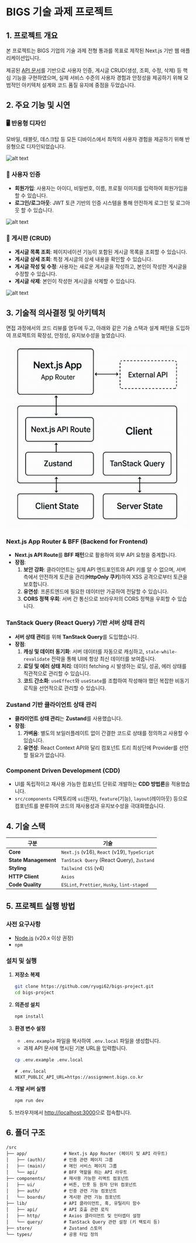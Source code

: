 # BIGS 기술 과제 프로젝트

## 1. 프로젝트 개요

본 프로젝트는 BIGS 기업의 기술 과제 전형 통과를 목표로 제작된 Next.js 기반 웹 애플리케이션입니다.

제공된 [API 문서](https://documenter.getpostman.com/view/18478200/2sAY4vfh1u#intro)를 기반으로 사용자 인증, 게시글 CRUD(생성, 조회, 수정, 삭제) 등 핵심 기능을 구현하였으며, 실제 서비스 수준의 사용자 경험과 안정성을 제공하기 위해 모범적인 아키텍처 설계와 코드 품질 유지에 중점을 두었습니다.

## 2. 주요 기능 및 시연

### 🖥️ **반응형 디자인**

모바일, 태블릿, 데스크탑 등 모든 디바이스에서 최적의 사용자 경험을 제공하기 위해 반응형으로 디자인되었습니다.

![alt text](docs/assets/반응형.gif)

### 👤 **사용자 인증**

- **회원가입**: 사용자는 아이디, 비밀번호, 이름, 프로필 이미지를 입력하여 회원가입을 할 수 있습니다.
- **로그인/로그아웃**: JWT 토큰 기반의 인증 시스템을 통해 안전하게 로그인 및 로그아웃 할 수 있습니다.

![alt text](docs/assets/회원.gif)

### 📝 **게시판 (CRUD)**

- **게시글 목록 조회**: 페이지네이션 기능이 포함된 게시글 목록을 조회할 수 있습니다.
- **게시글 상세 조회**: 특정 게시글의 상세 내용을 확인할 수 있습니다.
- **게시글 작성 및 수정**: 사용자는 새로운 게시글을 작성하고, 본인이 작성한 게시글을 수정할 수 있습니다.
- **게시글 삭제**: 본인이 작성한 게시글을 삭제할 수 있습니다.

![alt text](docs/assets/글.gif)

## 3. 기술적 의사결정 및 아키텍처

면접 과정에서의 코드 리뷰를 염두에 두고, 아래와 같은 기술 스택과 설계 패턴을 도입하여 프로젝트의 확장성, 안정성, 유지보수성을 높였습니다.

![alt text](docs/assets/아키텍쳐.png)

### **Next.js App Router & BFF (Backend for Frontend)**

- **Next.js API Route**를 **BFF 패턴**으로 활용하여 외부 API 요청을 중계합니다.
- **장점**:
  1.  **보안 강화**: 클라이언트는 실제 API 엔드포인트와 API 키를 알 수 없으며, 서버 측에서 안전하게 토큰을 관리(**HttpOnly 쿠키**)하여 XSS 공격으로부터 토큰을 보호합니다.
  2.  **유연성**: 프론트엔드에 필요한 데이터만 가공하여 전달할 수 있습니다.
  3.  **CORS 정책 우회**: 서버 간 통신으로 브라우저의 CORS 정책을 우회할 수 있습니다.

### **TanStack Query (React Query) 기반 서버 상태 관리**

- **서버 상태 관리**를 위해 **TanStack Query**를 도입했습니다.
- **장점**:
  1.  **캐싱 및 데이터 동기화**: 서버 데이터를 자동으로 캐싱하고, `stale-while-revalidate` 전략을 통해 UI에 항상 최신 데이터를 보여줍니다.
  2.  **로딩 및 에러 상태 처리**: 데이터 fetching 시 발생하는 로딩, 성공, 에러 상태를 직관적으로 관리할 수 있습니다.
  3.  **코드 간소화**: `useEffect`와 `useState`를 조합하여 작성해야 했던 복잡한 비동기 로직을 선언적으로 관리할 수 있습니다.

### **Zustand 기반 클라이언트 상태 관리**

- **클라이언트 상태 관리**는 **Zustand**를 사용했습니다.
- **장점**:
  1.  **가벼움**: 별도의 보일러플레이트 없이 간결한 코드로 상태를 정의하고 사용할 수 있습니다.
  2.  **유연성**: React Context API와 달리 컴포넌트 트리 최상단에 Provider를 선언할 필요가 없습니다.

### **Component Driven Development (CDD)**

- UI를 독립적이고 재사용 가능한 컴포넌트 단위로 개발하는 **CDD 방법론**을 적용했습니다.
- `src/components` 디렉토리에 `ui`(원자), `feature`(기능), `layout`(레이아웃) 등으로 컴포넌트를 분류하여 코드의 재사용성과 유지보수성을 극대화했습니다.

## 4. 기술 스택

| 구분                 | 기술                                         |
| -------------------- | -------------------------------------------- |
| **Core**             | `Next.js` (v16), `React` (v19), `TypeScript` |
| **State Management** | `TanStack Query` (React Query), `Zustand`    |
| **Styling**          | `Tailwind CSS` (v4)                          |
| **HTTP Client**      | `Axios`                                      |
| **Code Quality**     | `ESLint`, `Prettier`, `Husky`, `lint-staged` |

## 5. 프로젝트 실행 방법

### **사전 요구사항**

- [Node.js](https://nodejs.org/ko) (v20.x 이상 권장)
- `npm`

### **설치 및 실행**

1.  **저장소 복제**

    ```bash
    git clone https://github.com/ryugi62/bigs-project.git
    cd bigs-project
    ```

2.  **의존성 설치**

    ```bash
    npm install
    ```

3.  **환경 변수 설정**
    - `.env.example` 파일을 복사하여 `.env.local` 파일을 생성합니다.
    - 과제 API 문서에 명시된 기본 URL을 입력합니다.

    ```bash
    cp .env.example .env.local
    ```

    ```.env.local
    # .env.local
    NEXT_PUBLIC_API_URL=https://assignment.bigs.co.kr
    ```

4.  **개발 서버 실행**

    ```bash
    npm run dev
    ```

5.  브라우저에서 [http://localhost:3000](http://localhost:3000)으로 접속합니다.

## 6. 폴더 구조

```
/src
├── app/              # Next.js App Router (페이지 및 API 라우트)
│   ├── (auth)/       # 인증 관련 페이지 그룹
│   ├── (main)/       # 메인 서비스 페이지 그룹
│   └── api/          # BFF 역할을 하는 API 라우트
├── components/       # 재사용 가능한 리액트 컴포넌트
│   ├── ui/           # 버튼, 인풋 등 원자 단위 컴포넌트
│   ├── auth/         # 인증 관련 기능 컴포넌트
│   └── boards/       # 게시판 관련 기능 컴포넌트
├── lib/              # API 클라이언트, 훅, 유틸리티 함수
│   ├── api/          # API 호출 관련 로직
│   ├── http/         # Axios 클라이언트 및 인터셉터 설정
│   └── query/        # TanStack Query 관련 설정 (키 팩토리 등)
├── store/            # Zustand 스토어
└── types/            # 공용 타입 정의
```
